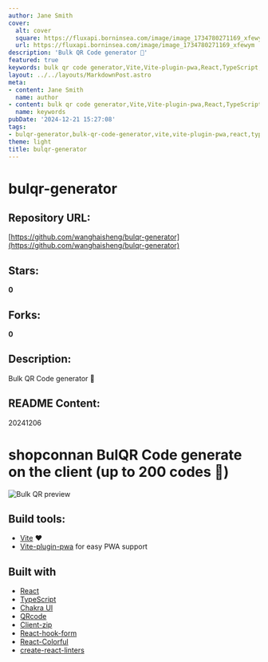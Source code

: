 ```yaml
---
author: Jane Smith
cover:
  alt: cover
  square: https://fluxapi.borninsea.com/image/image_1734780271169_xfewym
  url: https://fluxapi.borninsea.com/image/image_1734780271169_xfewym
description: 'Bulk QR Code generator 🎉'
featured: true
keywords: bulk qr code generator,Vite,Vite-plugin-pwa,React,TypeScript,Chakra UI,QRcode,Client-zip,React Hook Form,React Colorful,create-react-linters
layout: ../../layouts/MarkdownPost.astro
meta:
- content: Jane Smith
  name: author
- content: bulk qr code generator,Vite,Vite-plugin-pwa,React,TypeScript,Chakra UI,QRcode,Client-zip,React Hook Form,React Colorful,create-react-linters
  name: keywords
pubDate: '2024-12-21 15:27:08'
tags:
- bulqr-generator,bulk-qr-code-generator,vite,vite-plugin-pwa,react,typescript,chakra-ui,qr-code,client-zip,react-hook-form,react-colorful,create-react-linters
theme: light
title: bulqr-generator
---
```


# bulqr-generator

## Repository URL: 
[https://github.com/wanghaisheng/bulqr-generator](https://github.com/wanghaisheng/bulqr-generator)

## Stars: 
**0**

## Forks: 
**0**

## Description: 
Bulk QR Code generator 🎉

## README Content: 
20241206

# shopconnan BulQR Code generate on the client (up to 200 codes 🚀)

![Bulk QR preview](https://user-images.githubusercontent.com/52167824/169137158-3e2a1782-9101-409c-a21b-e14ae3f069f6.png)

## Build tools:

- [Vite](https://vitejs.dev/) ❤
- [Vite-plugin-pwa](https://vite-plugin-pwa.netlify.app/) for easy PWA support

## Built with

- [React](https://reactjs.org/)
- [TypeScript](https://www.typescriptlang.org/)
- [Chakra UI](https://chakra-ui.com/)
- [QRcode](https://www.npmjs.com/package/qrcode)
- [Client-zip](https://www.npmjs.com/package/client-zip)
- [React-hook-form](https://react-hook-form.com/)
- [React-Colorful](https://www.npmjs.com/package/react-colorful)
- [create-react-linters](https://www.npmjs.com/package/create-react-linters)

